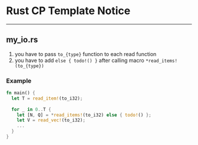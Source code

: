 # Rust CP Template Notice
---

## my_io.rs

1. you have to pass `to_{type}` function to each read function
2. you have to add `else { todo!() }` after calling macro `*read_items!(to_{type})`

### Example

```rust
fn main() {
  let T = read_item!(to_i32);
  
  for _ in 0..T {
    let [N, Q] = *read_items!(to_i32) else { todo!() };
    let V = read_vec!(to_i32);
    ...
  }
}

```
